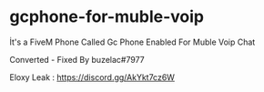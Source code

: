 # gcphone-for-muble-voip
İt's a FiveM Phone Called Gc Phone Enabled For Muble Voip Chat

Converted - Fixed By buzelac#7977

Eloxy Leak : https://discord.gg/AkYkt7cz6W
